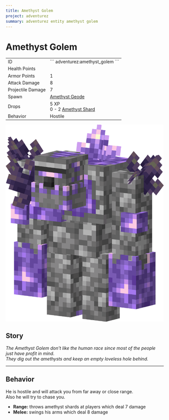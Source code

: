 ```yaml
---
title: Amethyst Golem
project: adventurez
summary: adventurez entity amethyst golem
---
```

# Amethyst Golem
<div class="combi">
<div class="divthing">
<table class="tablething">
    <tbody>
        <tr>
            <td class="first-column">ID</td>
            <td class="second-column">
            ```
            adventurez:amethyst_golem
            ```
            </td>
        </tr>
        <tr id="linear-top">
            <td class="first-column">Health Points</td>
            <td class="second-column" id="heart-element" heart-count="40"></td>
        </tr>
        <tr id="linear-top">
            <td class="first-column">Armor Points</td>
            <td class="second-column">1</td>
        </tr>
        <tr id="linear-top">
            <td class="first-column">Attack Damage</td>
            <td class="second-column">8</td>
        </tr>
        <tr id="linear-top">
            <td class="first-column">Projectile Damage</td>
            <td class="second-column">7</td>
        </tr>
        <tr id="linear-top">
            <td class="first-column">Spawn</td>
            <td class="second-column"><a href="https://minecraft.fandom.com/wiki/Amethyst_geode" target="_blank">Amethyst Geode</a></td>
        </tr>
        <tr id="linear-top">
            <td class="first-column">Drops</td>
            <td class="second-column">5 XP<br>0 - 2 <a href="https://minecraft.fandom.com/wiki/Amethyst_Shard" target="_blank">Amethyst Shard</a></td>
        </tr>
        <tr id="linear-top">
            <td class="first-column">Behavior</td>
            <td class="second-column">Hostile</td>
        </tr>
    </tbody>
</table>
</div>
<div class="div-img-center">
<img src="../../../../assets/adventurez/entities/amethyst_golem.png" loading="lazy" />
</div>
</div>

## Story

*The Amethyst Golem don't like the human race since most of the people just have profit in mind.*  
*They dig out the amethysts and keep an empty loveless hole behind.*

---

## Behavior

He is hostile and will attack you from far away or close range.  
Also he will try to chase you.

* **Range:** throws amethyst shards at players which deal 7 damage
* **Melee:** swings his arms which deal 8 damage
